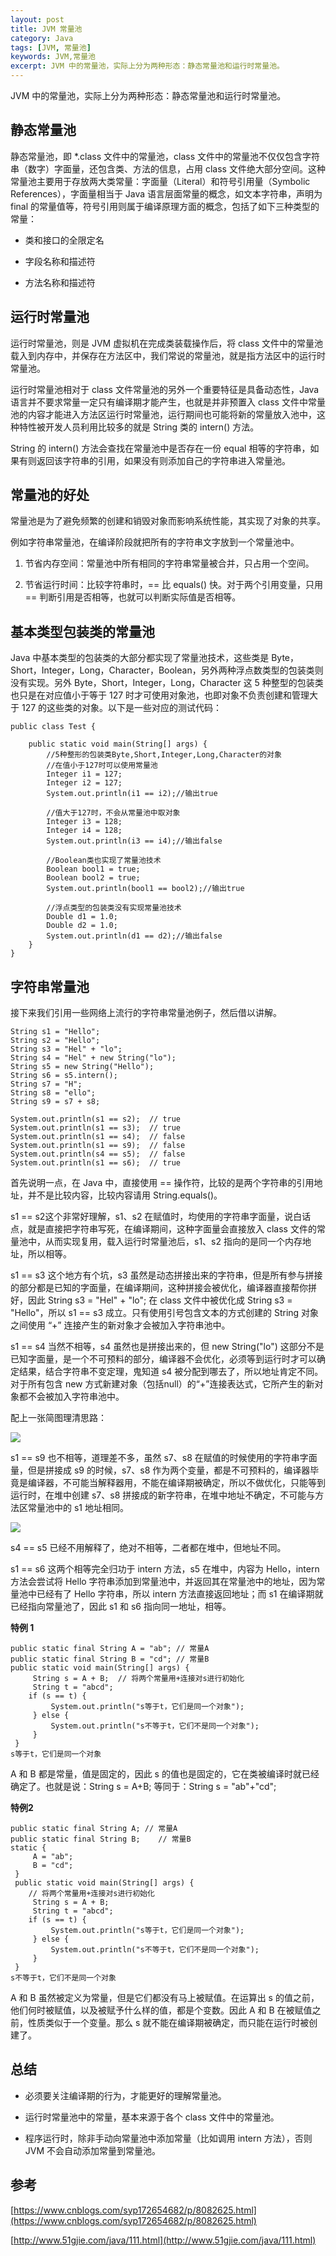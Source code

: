```yaml
---
layout: post
title: JVM 常量池
category: Java
tags: [JVM, 常量池]
keywords: JVM,常量池
excerpt: JVM 中的常量池，实际上分为两种形态：静态常量池和运行时常量池。
---
```


JVM 中的常量池，实际上分为两种形态：静态常量池和运行时常量池。

## 静态常量池

静态常量池，即 *.class 文件中的常量池，class 文件中的常量池不仅仅包含字符串（数字）字面量，还包含类、方法的信息，占用 class 文件绝大部分空间。这种常量池主要用于存放两大类常量：字面量（Literal）和符号引用量（Symbolic References），字面量相当于 Java 语言层面常量的概念，如文本字符串，声明为 final 的常量值等，符号引用则属于编译原理方面的概念，包括了如下三种类型的常量：

* 类和接口的全限定名

* 字段名称和描述符

* 方法名称和描述符

## 运行时常量池

运行时常量池，则是 JVM 虚拟机在完成类装载操作后，将 class 文件中的常量池载入到内存中，并保存在方法区中，我们常说的常量池，就是指方法区中的运行时常量池。

运行时常量池相对于 class 文件常量池的另外一个重要特征是具备动态性，Java 语言并不要求常量一定只有编译期才能产生，也就是并非预置入 class 文件中常量池的内容才能进入方法区运行时常量池，运行期间也可能将新的常量放入池中，这种特性被开发人员利用比较多的就是 String 类的 intern() 方法。

String 的 intern() 方法会查找在常量池中是否存在一份 equal 相等的字符串，如果有则返回该字符串的引用，如果没有则添加自己的字符串进入常量池。

## 常量池的好处

常量池是为了避免频繁的创建和销毁对象而影响系统性能，其实现了对象的共享。

例如字符串常量池，在编译阶段就把所有的字符串文字放到一个常量池中。

1. 节省内存空间：常量池中所有相同的字符串常量被合并，只占用一个空间。

2. 节省运行时间：比较字符串时，== 比 equals() 快。对于两个引用变量，只用 == 判断引用是否相等，也就可以判断实际值是否相等。

## 基本类型包装类的常量池

Java 中基本类型的包装类的大部分都实现了常量池技术，这些类是 Byte，Short，Integer，Long，Character，Boolean，另外两种浮点数类型的包装类则没有实现。另外 Byte，Short，Integer，Long，Character 这 5 种整型的包装类也只是在对应值小于等于 127 时才可使用对象池，也即对象不负责创建和管理大于 127 的这些类的对象。以下是一些对应的测试代码：

```
public class Test {

    public static void main(String[] args) {
        //5种整形的包装类Byte,Short,Integer,Long,Character的对象
        //在值小于127时可以使用常量池
        Integer i1 = 127;
        Integer i2 = 127;
        System.out.println(i1 == i2);//输出true

        //值大于127时，不会从常量池中取对象
        Integer i3 = 128;
        Integer i4 = 128;
        System.out.println(i3 == i4);//输出false

        //Boolean类也实现了常量池技术
        Boolean bool1 = true;
        Boolean bool2 = true;
        System.out.println(bool1 == bool2);//输出true

        //浮点类型的包装类没有实现常量池技术
        Double d1 = 1.0;
        Double d2 = 1.0;
        System.out.println(d1 == d2);//输出false
    }
}
```

## 字符串常量池

接下来我们引用一些网络上流行的字符串常量池例子，然后借以讲解。

```
String s1 = "Hello";
String s2 = "Hello";
String s3 = "Hel" + "lo";
String s4 = "Hel" + new String("lo");
String s5 = new String("Hello");
String s6 = s5.intern();
String s7 = "H";
String s8 = "ello";
String s9 = s7 + s8;

System.out.println(s1 == s2);  // true
System.out.println(s1 == s3);  // true
System.out.println(s1 == s4);  // false
System.out.println(s1 == s9);  // false
System.out.println(s4 == s5);  // false
System.out.println(s1 == s6);  // true
```

首先说明一点，在 Java 中，直接使用 == 操作符，比较的是两个字符串的引用地址，并不是比较内容，比较内容请用 String.equals()。

s1 == s2这个非常好理解，s1、s2 在赋值时，均使用的字符串字面量，说白话点，就是直接把字符串写死，在编译期间，这种字面量会直接放入 class 文件的常量池中，从而实现复用，载入运行时常量池后，s1、s2 指向的是同一个内存地址，所以相等。

s1 == s3 这个地方有个坑，s3 虽然是动态拼接出来的字符串，但是所有参与拼接的部分都是已知的字面量，在编译期间，这种拼接会被优化，编译器直接帮你拼好，因此 String s3 = "Hel" + "lo"; 在 class 文件中被优化成 String s3 = "Hello"，所以 s1 == s3 成立。只有使用引号包含文本的方式创建的 String 对象之间使用 “+” 连接产生的新对象才会被加入字符串池中。

s1 == s4 当然不相等，s4 虽然也是拼接出来的，但 new String("lo") 这部分不是已知字面量，是一个不可预料的部分，编译器不会优化，必须等到运行时才可以确定结果，结合字符串不变定理，鬼知道 s4 被分配到哪去了，所以地址肯定不同。对于所有包含 new 方式新建对象（包括null）的“+”连接表达式，它所产生的新对象都不会被加入字符串池中。

配上一张简图理清思路：

![](/assets/images/2020/String_Pool_1.jpg)

s1 == s9 也不相等，道理差不多，虽然 s7、s8 在赋值的时候使用的字符串字面量，但是拼接成 s9 的时候，s7、s8 作为两个变量，都是不可预料的，编译器毕竟是编译器，不可能当解释器用，不能在编译期被确定，所以不做优化，只能等到运行时，在堆中创建 s7、s8 拼接成的新字符串，在堆中地址不确定，不可能与方法区常量池中的 s1 地址相同。

![](/assets/images/2020/String_Pool_2.png)

s4 == s5 已经不用解释了，绝对不相等，二者都在堆中，但地址不同。

s1 == s6 这两个相等完全归功于 intern 方法，s5 在堆中，内容为 Hello，intern 方法会尝试将 Hello 字符串添加到常量池中，并返回其在常量池中的地址，因为常量池中已经有了 Hello 字符串，所以 intern 方法直接返回地址；而 s1 在编译期就已经指向常量池了，因此 s1 和 s6 指向同一地址，相等。

**特例 1**

```
public static final String A = "ab"; // 常量A
public static final String B = "cd"; // 常量B
public static void main(String[] args) {
     String s = A + B;  // 将两个常量用+连接对s进行初始化
     String t = "abcd";   
    if (s == t) {   
         System.out.println("s等于t，它们是同一个对象");   
     } else {   
         System.out.println("s不等于t，它们不是同一个对象");   
     }   
 }
s等于t，它们是同一个对象
```

A 和 B 都是常量，值是固定的，因此 s 的值也是固定的，它在类被编译时就已经确定了。也就是说：String s = A+B; 等同于：String s = "ab"+"cd";

**特例2**

```
public static final String A; // 常量A
public static final String B;    // 常量B
static {   
     A = "ab";   
     B = "cd";   
 }   
 public static void main(String[] args) {   
    // 将两个常量用+连接对s进行初始化   
     String s = A + B;   
     String t = "abcd";   
    if (s == t) {   
         System.out.println("s等于t，它们是同一个对象");   
     } else {   
         System.out.println("s不等于t，它们不是同一个对象");   
     }   
 }
s不等于t，它们不是同一个对象
```

A 和 B 虽然被定义为常量，但是它们都没有马上被赋值。在运算出 s 的值之前，他们何时被赋值，以及被赋予什么样的值，都是个变数。因此 A 和 B 在被赋值之前，性质类似于一个变量。那么 s 就不能在编译期被确定，而只能在运行时被创建了。

## 总结

* 必须要关注编译期的行为，才能更好的理解常量池。

* 运行时常量池中的常量，基本来源于各个 class 文件中的常量池。

* 程序运行时，除非手动向常量池中添加常量（比如调用 intern 方法），否则 JVM 不会自动添加常量到常量池。

## 参考

[https://www.cnblogs.com/syp172654682/p/8082625.html](https://www.cnblogs.com/syp172654682/p/8082625.html)

[http://www.51gjie.com/java/111.html](http://www.51gjie.com/java/111.html)
